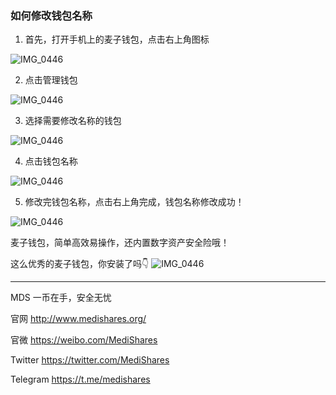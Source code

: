 ### 如何修改钱包名称


1. 首先，打开手机上的麦子钱包，点击右上角图标


![IMG_0446](https://upload-images.jianshu.io/upload_images/9492181-dd7856bc2f782c7c.jpg?imageMogr2/auto-orient/strip%7CimageView2/2/w/350)

2. 点击管理钱包


![IMG_0446](https://upload-images.jianshu.io/upload_images/9492181-7ec3aa76adaebf6c.jpg?imageMogr2/auto-orient/strip%7CimageView2/2/w/350)


3. 选择需要修改名称的钱包


![IMG_0446](https://upload-images.jianshu.io/upload_images/9492181-0399a774e9241caf.jpg?imageMogr2/auto-orient/strip%7CimageView2/2/w/350)


4. 点击钱包名称

![IMG_0446](https://upload-images.jianshu.io/upload_images/9492181-840dddcd743df771.jpg?imageMogr2/auto-orient/strip%7CimageView2/2/w/350)

5. 修改完钱包名称，点击右上角完成，钱包名称修改成功！

![IMG_0446](https://upload-images.jianshu.io/upload_images/9492181-e11fa0d803cc3575.jpg?imageMogr2/auto-orient/strip%7CimageView2/2/w/350)


麦子钱包，简单高效易操作，还内置数字资产安全险哦！

这么优秀的麦子钱包，你安装了吗👇
![IMG_0446](https://upload-images.jianshu.io/upload_images/9492181-cbef873fefdfc3f0.jpg?imageMogr2/auto-orient/strip%7CimageView2/2/w/700)

---------

MDS 一币在手，安全无忧

官网 http://www.medishares.org/

官微 https://weibo.com/MediShares

Twitter https://twitter.com/MediShares

Telegram https://t.me/medishares



